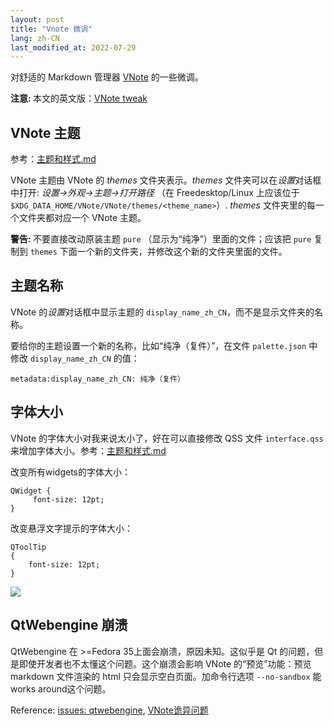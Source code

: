```yaml
---
layout: post
title: "Vnote 微调"
lang: zh-CN
last_modified_at: 2022-07-29
---
```

<!-- This Source Code Form is subject to the terms of the Mozilla Public
   - License, v. 2.0. If a copy of the MPL was not distributed with this
   - file, You can obtain one at https://mozilla.org/MPL/2.0/. -->
对舒适的 Markdown 管理器 [VNote](https://vnotex.github.io/vnote) 的一些微调。

<div class="note info"><b>注意: </b>
本文的英文版：<a href="../../../../posts/2022/04/09/vnote-tweak.html">VNote tweak</a>
</div>

## VNote 主题
参考：[主题和样式.md](https://vnotex.github.io/vnote/zh_cn/#!docs/%E7%94%A8%E6%88%B7/%E4%B8%BB%E9%A2%98%E5%92%8C%E6%A0%B7%E5%BC%8F.md)

VNote 主题由 VNote 的 *themes* 文件夹表示。*themes* 文件夹可以在*设置*对话框中打开: *设置->外观->主题->打开路径* （在 Freedesktop/Linux 上应该位于 `$XDG_DATA_HOME/VNote/VNote/themes/<theme_name>`）. *themes* 文件夹里的每一个文件夹都对应一个 VNote 主题。

<div class="note warning"><b>警告: </b>
不要直接改动原装主题 <code>pure</code> （显示为“纯净”）里面的文件；应该把 <code>pure</code> 复制到 <code>themes</code> 下面一个新的文件夹，并修改这个新的文件夹里面的文件。
</div>

## 主题名称
VNote 的*设置*对话框中显示主题的 `display_name_zh_CN`，而不是显示文件夹的名称。

要给你的主题设置一个新的名称，比如“纯净（复件）”，在文件 `palette.json` 中修改 `display_name_zh_CN` 的值：
```
metadata:display_name_zh_CN: 纯净（复件）
```

## 字体大小
VNote 的字体大小对我来说太小了，好在可以直接修改 QSS 文件 `interface.qss` 来增加字体大小。参考：[主题和样式.md](https://vnotex.github.io/vnote/zh_cn/#!docs/用户/主题和样式.md)


改变所有widgets的字体大小：
```
QWidget {
     font-size: 12pt;
}
```

改变悬浮文字提示的字体大小：
```
QToolTip
{
    font-size: 12pt;
}
```

![](../../../../static/2022-04-09/theme-folder.png)

## QtWebengine 崩溃
QtWebengine 在 >=Fedora 35上面会崩溃，原因未知。这似乎是 Qt 的问题，但是即使开发者也不太懂这个问题。这个崩溃会影响 VNote 的“预览”功能：预览 markdown 文件渲染的 html 只会显示空白页面。加命令行选项 `--no-sandbox` 能works around这个问题。

Reference: [issues: qtwebengine](https://github.com/vnotex/vnote/issues?q=is%3Aissue+qtwebengine), [VNote诡异问题](https://www.usmacd.com/2022/04/01/vnote/#诡异问题)


